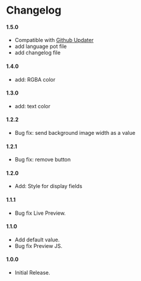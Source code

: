 # Changelog

#### 1.5.0
* Compatible with [Github Updater](https://github.com/afragen/github-updater)
* add language pot file
* add changelog file

#### 1.4.0
* add: RGBA color

#### 1.3.0
* add: text color

#### 1.2.2
* Bug fix: send background image width as a value

#### 1.2.1
* Bug fix: remove button

#### 1.2.0
* Add: Style for display fields

#### 1.1.1
* Bug fix Live Preview.

#### 1.1.0
* Add default value.
* Bug fix Preview JS.

#### 1.0.0
* Initial Release.